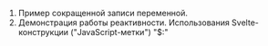 1. Пример сокращенной записи переменной.
2. Демонстрация работы реактивности. Использования Svelte-конструкции ("JavaScript-метки") "$:"